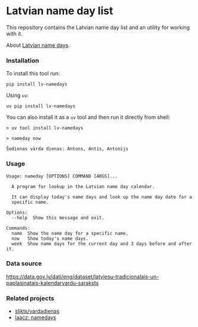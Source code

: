 # Latvian name day list

This repository contains the Latvian name day list and an utility for working with it.

About [Latvian name days](https://en.wikipedia.org/wiki/Name_day#Latvia).

### Installation

To install this tool run:

```
pip install lv-namedays
```

Using `uv`:

```
uv pip install lv-namedays
```

You can also install it as a `uv` tool and then run it directly from shell:

```
> uv tool install lv-namedays

> nameday now

Šodienas vārda dienas: Antons, Antis, Antonijs
```

### Usage

```
Usage: nameday [OPTIONS] COMMAND [ARGS]...

  A program for lookup in the Latvian name day calendar.

  It can display today's name days and look up the name day date for a
  specific name.

Options:
  --help  Show this message and exit.

Commands:
  name  Show the name day for a specific name.
  now   Show today's name days.
  week  Show name days for the current day and 3 days before and after it.
```

### Data source

https://data.gov.lv/dati/eng/dataset/latviesu-tradicionalais-un-paplasinatais-kalendarvardu-saraksts

### Related projects

- [slikts/vardadienas](https://github.com/slikts/vardadienas)
- [laacz: namedays](https://gist.github.com/laacz/5cccb056a533dffb2165)
